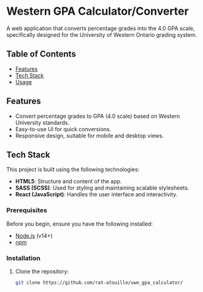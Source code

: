 # Western GPA Calculator/Converter

A web application that converts percentage grades into the 4.0 GPA scale, specifically designed for the University of Western Ontario grading system.

## Table of Contents
- [Features](#features)
- [Tech Stack](#tech-stack)
- [Usage](#usage)

## Features
- Convert percentage grades to GPA (4.0 scale) based on Western University standards.
- Easy-to-use UI for quick conversions.
- Responsive design, suitable for mobile and desktop views.

## Tech Stack
This project is built using the following technologies:

- **HTML5**: Structure and content of the app.
- **SASS (SCSS)**: Used for styling and maintaining scalable stylesheets.
- **React (JavaScript)**: Handles the user interface and interactivity.

### Prerequisites
Before you begin, ensure you have the following installed:
- [Node.js](https://nodejs.org/) (v14+)
- [npm](https://www.npmjs.com/)

### Installation

1. Clone the repository:
   ```bash
   git clone https://github.com/rat-atouille/uwo_gpa_calculator/
